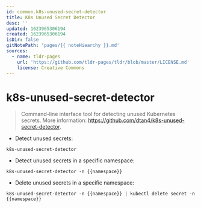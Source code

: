 ```yaml
---
id: common.k8s-unused-secret-detector
title: K8s Unused Secret Detector
desc: ''
updated: 1623965306194
created: 1623965306194
isDir: false
gitNotePath: 'pages/{{ noteHiearchy }}.md'
sources:
  - name: tldr-pages
    url: 'https://github.com/tldr-pages/tldr/blob/master/LICENSE.md'
    license: Creative Commons
---
```

# k8s-unused-secret-detector

> Command-line interface tool for detecting unused Kubernetes secrets.
> More information: <https://github.com/dtan4/k8s-unused-secret-detector>.

- Detect unused secrets:

`k8s-unused-secret-detector`

- Detect unused secrets in a specific namespace:

`k8s-unused-secret-detector -n {{namespace}}`

- Delete unused secrets in a specific namespace:

`k8s-unused-secret-detector -n {{namespace}} | kubectl delete secret -n {{namespace}}`

